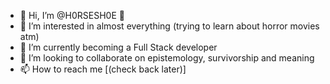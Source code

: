 - 👋 Hi, I’m @H0RSESH0E 🧲
- 👀 I’m interested in almost everything (trying to learn about horror movies atm)
- 🌱 I’m currently becoming a Full Stack developer
- 💞️ I’m looking to collaborate on epistemology, survivorship and meaning
- 📫 How to reach me [(check back later)]

<!---
H0RSESH0E/H0RSESH0E is a ✨ special ✨ repository because its `README.md` (this file) appears on your GitHub profile.
You can click the Preview link to take a look at your changes.
--->
